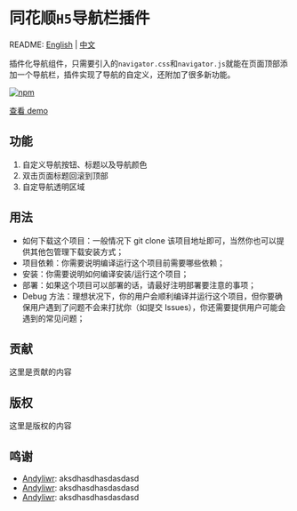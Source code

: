 # 同花顺`H5`导航栏插件

README: [English](README_en.md) | [中文](README_zh.md)

插件化导航组件，只需要引入的`navigator.css`和`navigator.js`就能在页面顶部添加一个导航栏，插件实现了导航的自定义，还附加了很多新功能。

[![npm](https://img.shields.io/npm/dw/localeval.svg)](https://github.com/Andyliwr/h5-navigator)

[查看 demo](http://khtest.10jqka.com.cn/dev/lidikang/h5-navigator/index.html)

## 功能

1.  自定义导航按钮、标题以及导航颜色
2.  双击页面标题回滚到顶部
3.  自定导航透明区域

## 用法

- 如何下载这个项目：一般情况下 git clone 该项目地址即可，当然你也可以提供其他包管理下载安装方式；
- 项目依赖：你需要说明编译运行这个项目前需要哪些依赖；
- 安装：你需要说明如何编译安装/运行这个项目；
- 部署：如果这个项目可以部署的话，请最好注明部署要注意的事项；
- Debug 方法：理想状况下，你的用户会顺利编译并运行这个项目，但你要确保用户遇到了问题不会来打扰你（如提交 Issues），你还需要提供用户可能会遇到的常见问题；

## 贡献

这里是贡献的内容

## 版权

这里是版权的内容

## 鸣谢

- [Andyliwr](https://www.baidu.com): aksdhasdhasdasdasd
- [Andyliwr](https://www.baidu.com): aksdhasdhasdasdasd
- [Andyliwr](https://www.baidu.com): aksdhasdhasdasdasd
